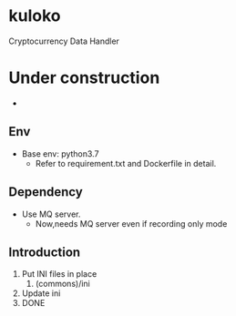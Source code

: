 # kuloko
Cryptocurrency Data Handler 

# Under construction
- 

## Env 
- Base env: python3.7
  -  Refer to requirement.txt and Dockerfile in detail.

## Dependency
- Use MQ server. 
  - Now,needs MQ server even if recording only mode

## Introduction
1. Put INI files in place 
   1. (commons)/ini
2. Update ini
3. DONE
